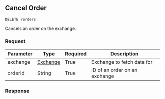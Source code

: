 ## Cancel Order

`DELETE /orders`

Cancels an order on the exchange.

### Request

|Parameter|Type|Required|Description|
|---|---|---|---|
|exchange|[Exchange](#exchange)|True|Exchange to fetch data for|
|orderId|String|True|ID of an order on an exchange|

### Response

